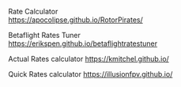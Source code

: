 Rate Calculator  
https://apocolipse.github.io/RotorPirates/

Betaflight Rates Tuner  
https://erikspen.github.io/betaflightratestuner

Actual Rates calculator
https://kmitchel.github.io/

Quick Rates calculator
https://illusionfpv.github.io/

